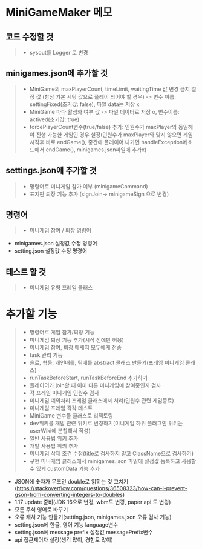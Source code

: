 # MiniGameMaker 메모

## 코드 수정할 것
> - sysout를 Logger 로 변경


## minigames.json에 추가할 것
> - MiniGame의 maxPlayerCount, timeLimit, waitingTime 값 변경 금지 설정 값 (항상 기본 세팅 값으로 플레이 되어야 할 경우) -> 변수 이름: settingFixed(초기값: false), 파일 data는 저장 x
> - MiniGame 마다 활성화 여부 값 -> 파일 데이터로 저장 o, 변수이름: actived(초기값: true)
> - forcePlayerCount변수(true/false) 추가: 인원수가 maxPlayer와 동일해야 진행 가능한 게임인 경우 설정(인원수가 maxPlayer와 맞지 않으면 게임 시작후 바로 endGame(), 중간에 플레이어 나가면 handleException메소드에서 endGame(), minigames.json파일에 추가x)

## settings.json에 추가할 것
> - 명령어로 미니게임 참가 여부 (minigameCommand)
> - 표지판 퇴장 기능 추가 (signJoin-> minigameSign 으로 변경)

## 명령어
> - 미니게임 참여 / 퇴장 명령어

- minigames.json 설정값 수정 명령어
- setting.json 설정값 수정 명령어

## 테스트 할 것
> - 미니게임 유형 프레임 클래스

# 추가할 기능
> - 명령어로 게임 참가/퇴장 기능
> - 미니게임 퇴장 기능 추가(시작 전에만 허용)
> - 미니게임 참여, 퇴장 메세지 모두에게 전송
> - task 관리 기능
> - 솔로, 협동, 개인배틀, 팀배틀 abstract 클래스 만들기(프레임 미니게임 클래스)
> - runTaskBeforeStart, runTaskBeforeEnd 추가하기
> - 플레이어가 join할 때 이미 다른 미니게임에 참여중인지 검사
> - 각 프레임 미니게임 인원수 검사 
> - 미니게임 예외처리 프레임 클래스에서 처리(인원수 관련 게임종료)
> - 미니게임 프레임 각각 테스트
> - MiniGame 변수들 클래스로 리팩토링
> - dev위키를 개발 관련 위키로 변경하기(미니게임 하위 플러그인 위키는 userWiki에 분할해서 작성)
> - 일반 사용법 위키 추가
> - 개발 사용법 위키 추가
> - 미니게임 삭제 조건 수정(title로 검사하지 말고 ClassName으로 검사하기)
> - 구현 미니게임 클래스에서 minigames.json 파일에 설정값 등록하고 사용할 수 있게 customData 기능 추가 

- JSON에 숫자가 무조건 double로 읽히는 것 고치기(https://stackoverflow.com/questions/36508323/how-can-i-prevent-gson-from-converting-integers-to-doubles)
- 1.17 update 준비(JDK 16으로 변경, wbm도 변경, paper api 도 변경)
- 모든 주석 영어로 바꾸기
- 오류 캐쳐 기능 만들기(setting.json, minigames.json 오류 검사 기능)
- setting.json에 한글, 영어 기능 language변수 
- setting.json에 message prefix 설정값 messagePrefix변수
- api 접근제어자 설정(생각 많이, 경험도 많이)